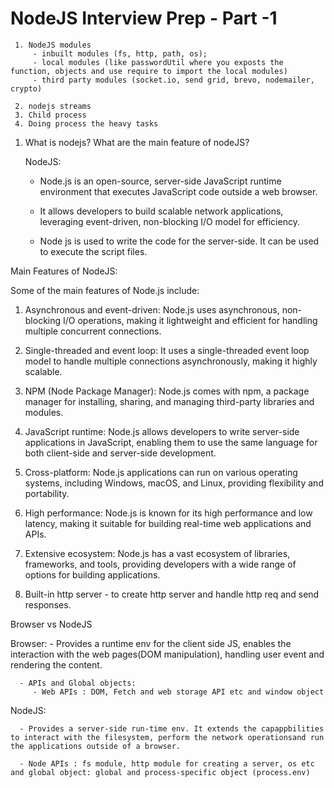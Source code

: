 # NodeJS Interview Prep - Part -1
  
     1. NodeJS modules
         - inbuilt modules (fs, http, path, os);
         - local modules (like passwordUtil where you exposts the function, objects and use require to import the local modules) 
         - third party modules (socket.io, send grid, brevo, nodemailer, crypto)

     2. nodejs streams
     3. Child process
     4. Doing process the heavy tasks 


1. What is nodejs? What are the main feature of nodeJS?

   NodeJS:
   
   - Node.js is an open-source, server-side JavaScript runtime environment that  executes JavaScript code outside a web browser. 
   
   - It allows developers to build scalable network applications, leveraging event-driven, non-blocking I/O model for efficiency.
     
   - Node js is used to write the code for the server-side. It can be used to execute the script files.


Main Features of NodeJS:

   
Some of the main features of Node.js include:

1. Asynchronous and event-driven: Node.js uses asynchronous, non-blocking I/O operations, making it lightweight and efficient for handling multiple concurrent connections.

2. Single-threaded and event loop: It uses a single-threaded event loop model to handle multiple connections asynchronously, making it highly scalable.

3. NPM (Node Package Manager): Node.js comes with npm, a package manager for installing, sharing, and managing third-party libraries and modules.

4. JavaScript runtime: Node.js allows developers to write server-side applications in JavaScript, enabling them to use the same language for both client-side and server-side development.

5. Cross-platform: Node.js applications can run on various operating systems, including Windows, macOS, and Linux, providing flexibility and portability.

7. High performance: Node.js is known for its high performance and low latency, making it suitable for building real-time web applications and APIs.

8. Extensive ecosystem: Node.js has a vast ecosystem of libraries, frameworks, and tools, providing developers with a wide range of options for building applications.

9. Built-in http server - to create http server and handle http req and send responses.

Browser vs NodeJS 

   Browser:
      - Provides a runtime env for the client side JS, enables the interaction with the web pages(DOM manipulation), handling user event and rendering the content.

      - APIs and Global objects:
         - Web APIs : DOM, Fetch and web storage API etc and window object


   NodeJS:

      - Provides a server-side run-time env. It extends the capappbilities to interact with the filesystem, perform the network operationsand run the applications outside of a browser.

      - Node APIs : fs module, http module for creating a server, os etc and global object: global and process-specific object (process.env)